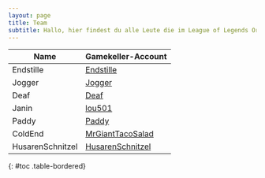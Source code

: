 ```yaml
---
layout: page
title: Team
subtitle: Hallo, hier findest du alle Leute die im League of Legends Oraginistationsteam sind.
---
```


Name                                      | Gamekeller-Account                                          |
----------------------------------------- | ----------------------------------------------------------- |
Endstille                                 | [Endstille](https://gamekeller.net/endstille)               |
Jogger                                    | [Jogger](https://gamekeller.net/Jogger)                     |
Deaf                                      | [Deaf](https://gamekeller.net/Deaf)                         |
Janin                                     | [lou501](https://gamekeller.net/lou501)                     |
Paddy                                     | [Paddy](https://gamekeller.net/Paddy)                       |
ColdEnd                                   | [MrGiantTacoSalad](https://gamekeller.netMrGiantTacoSalad)  |
HusarenSchnitzel                          | [HusarenSchnitzel](https://gamekeller.net/HusarenSchnitzel) |
{: #toc .table-bordered}